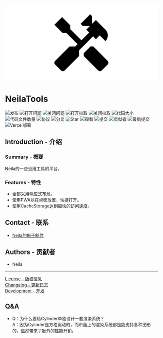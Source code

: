 <div style="text-align: center">
    <img alt="Social" src="./public/image/social.png" />
</div>

# NeilaTools

![发布](https://img.shields.io/github/v/release/neila-a/NeilaTools?include_prereleases&style=for-the-badge)
![打开问题](https://img.shields.io/github/issues-raw/neila-a/NeilaTools?style=for-the-badge)
![关闭问题](https://img.shields.io/github/issues-closed-raw/neila-a/NeilaTools?style=for-the-badge)
![打开拉取](https://img.shields.io/github/issues-pr-raw/neila-a/NeilaTools?style=for-the-badge)
![关闭拉取](https://img.shields.io/github/issues-pr-closed-raw/neila-a/NeilaTools?style=for-the-badge)
![代码大小](https://img.shields.io/github/languages/code-size/neila-a/NeilaTools?style=for-the-badge)
![代码文件数量](https://img.shields.io/github/directory-file-count/neila-a/NeilaTools?style=for-the-badge)
![协议](https://img.shields.io/github/license/neila-a/NeilaTools?style=for-the-badge)
![分叉](https://img.shields.io/github/forks/neila-a/NeilaTools?style=for-the-badge)
![Star](https://img.shields.io/github/stars/neila-a/NeilaTools?style=for-the-badge)
![观看](https://img.shields.io/github/watchers/neila-a/NeilaTools?style=for-the-badge)
![提交](https://img.shields.io/github/commit-activity/w/neila-a/NeilaTools?style=for-the-badge)
![贡献者](https://img.shields.io/github/contributors/neila-a/NeilaTools?style=for-the-badge)
![最后提交](https://img.shields.io/github/last-commit/neila-a/NeilaTools?style=for-the-badge)
![Vercel部署](https://img.shields.io/github/deployments/neila-a/NeilaTools/Production?label=VERCEL&style=for-the-badge)

## Introduction - 介绍

### Summary - 概要

Neila的一些没用工具的平台。

### Features - 特性

- 全部采用响应式布局。
- 使用PWA以在桌面放置，快捷打开。
- 使用CacheStorage达到超快的访问速度。

## Contact - 联系

- [Neila的电子邮件](mailto:neila@neila.ga)

## Authors - 贡献者

- Neila

---

[License - 版权信息](./LICENSE)  
[Changelog - 更新日志](https://github.com/neila-a/NeilaTools/releases)  
[Development - 开发](./CONTRIBUTION.md)

## Q&A

- Q：为什么要给Cylinder单独设计一套渲染系统？  
A：因为Cylinder是方格驱动的，而市面上的渲染系统都是能支持各种图形的，显然带来了额外的性能开销。
